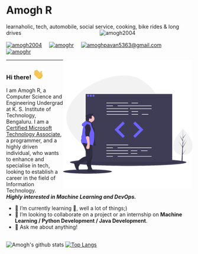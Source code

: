 # Amogh R 

<p> learnaholic, tech, automobile, social service, cooking, bike rides & long drives 
  &nbsp; &nbsp;&nbsp; &nbsp;&nbsp; &nbsp;&nbsp; &nbsp;&nbsp; &nbsp;&nbsp; &nbsp; &nbsp;&nbsp; &nbsp;&nbsp; &nbsp;&nbsp; &nbsp;&nbsp; &nbsp;&nbsp; &nbsp; &nbsp;&nbsp; &nbsp;&nbsp; &nbsp;&nbsp; &nbsp;&nbsp; &nbsp;&nbsp; &nbsp; 
<img src="https://komarev.com/ghpvc/?username=amogh2004&label=Profile%20views&color=0e75b6" alt="amogh2004" />  </p>

<p>
<a href="https://twitter.com/amogh2004_" target="blank"><img align="center" src="https://cdn.jsdelivr.net/npm/simple-icons@3.12.0/icons/twitter.svg" alt="amogh2004" height="25" width="25" /></a> &nbsp; &nbsp;
<a href="https://www.linkedin.com/in/amogh-r-439654b6/" target="blank"><img align="center" src="https://cdn.jsdelivr.net/npm/simple-icons@3.12.0/icons/linkedin.svg" alt="amoghr" height="25" width="25" /></a> &nbsp; &nbsp;
<a href="mailto:amoghpavan5363@gmail.com" target="blank"><img align="center" src="https://cdn.jsdelivr.net/npm/simple-icons@3.12.0/icons/mail-dot-ru.svg" alt="amoghpavan5363@gmail.com" height="25" width="25" /></a> &nbsp; &nbsp;
<a href="https://www.hackerrank.com/amoghpavan5363?hr_r=1" target="blank"><img align="center" src="https://cdn.jsdelivr.net/npm/simple-icons@3.12.0/icons/hackerrank.svg" alt="amoghr" height="25" width="25" /></a>
</p>

<img src="https://github.com/amogh2004/amogh2004/blob/master/images/logo3.png" width="350" height="350" align="right"/>

---
### Hi there! <img src="https://raw.githubusercontent.com/ABSphreak/ABSphreak/master/gifs/Hi.gif" width="30px">

I am Amogh R, a Computer Science and Engineering Undergrad at K. S. Institute of Technology, Bengaluru. I am a [Certified Microsoft Technology Associate](https://www.youracclaim.com/badges/78822f27-33f2-4844-a7aa-2e508e87b890?source=linked_in_profile), a programmer, and a highly driven individual, who wants to enhance and specialise in tech, looking to establish a career in the field of Information Technology. </br>
***Highly interested in Machine Learning and DevOps.***


- 🌱 I’m currently learning 🤔, well a lot of things;)
- 👬 I’m looking to collaborate on a project or an internship on **Machine Learning / Python Development / Java Development**.
- 💬 Ask me about anything! </br></br>

![Amogh's github stats](https://github-readme-stats.vercel.app/api?username=amogh2004&hide=contribs,issues&count_private=true&bg_color=e8e8e8&text_color=373a40&title_color=373a40&icon_color=19d3da)
[![Top Langs](https://github-readme-stats.vercel.app/api/top-langs/?username=amogh2004&count_private=true&layout=compact&hide=jupyter%20notebook&bg_color=e8e8e8&text_color=373a40&title_color=373a40&icon_color=19d3da)](https://github.com/anuraghazra/github-readme-stats)
